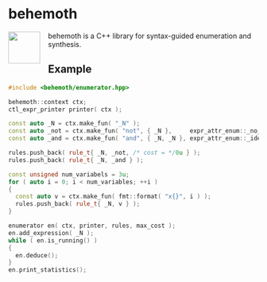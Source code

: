 # behemoth

<img src="https://cdn.rawgit.com/hriener/behemoth/master/behemoth.svg" width="64" height="64" align="left" style="margin-right: 12pt" />
behemoth is a C++ library for syntax-guided enumeration and synthesis.

## Example

```c++
#include <behemoth/enumerator.hpp>

behemoth::context ctx;
ctl_expr_printer printer( ctx );

const auto _N = ctx.make_fun( "_N" );
const auto _not = ctx.make_fun( "not", { _N },     expr_attr_enum::_no_double_application );
const auto _and = ctx.make_fun( "and", { _N, _N }, expr_attr_enum::_idempotent | expr_attr_enum::_commutative );

rules.push_back( rule_t{ _N, _not, /* cost = */0u } );
rules.push_back( rule_t{ _N, _and } );

const unsigned num_variabels = 3u;
for ( auto i = 0; i < num_variables; ++i )
{
  const auto v = ctx.make_fun( fmt::format( "x{}", i ) );
  rules.push_back( rule_t{ _N, v } );
}

enumerator en( ctx, printer, rules, max_cost );
en.add_expression( _N );
while ( en.is_running() )
{
  en.deduce();
}
en.print_statistics();
```

